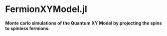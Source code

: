 # FermionXYModel.jl

**Monte carlo simulations of the Quantum XY Model by projecting the spins to spinless fermions.**

